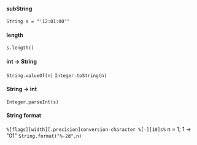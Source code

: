#### subString
`String s = "'12:01:00'"`

#### length
`s.length()`

#### int -> String
`String.valueOf(n)`
`Integer.toString(n)`

#### String -> int
`Integer.parseInt(s)`

#### String format
`%[flags][width][.precision]conversion-character %[-][10]s%`
n = 1;
1 -> "01"
`String.format("%-2d",n)`